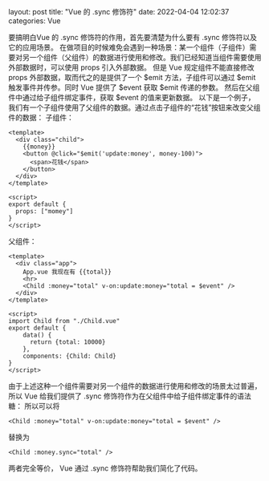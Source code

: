 layout: post
title: "Vue 的 .sync 修饰符"
date: 2022-04-04 12:02:37
categories: Vue

要搞明白Vue 的 .sync 修饰符的作用，首先要清楚为什么要有 .sync 修饰符以及它的应用场景。
在做项目的时候难免会遇到一种场景：某一个组件（子组件）需要对另一个组件（父组件）的数据进行使用和修改。我们已经知道当组件需要使用外部数据时，可以使用 props 引入外部数据。
但是 Vue 规定组件不能直接修改 props 外部数据，取而代之的是提供了一个 $emit 方法，子组件可以通过 $emit 触发事件并传参。同时 Vue 提供了 $event 获取 $emit 传递的参数。
然后在父组件中通过给子组件绑定事件，获取 $event 的值来更新数据。
以下是一个例子，我们有一个子组件使用了父组件的数据。通过点击子组件的“花钱”按钮来改变父组件的数据：
子组件：
```Vue
<template>
  <div class="child">
    {{money}}
    <button @click="$emit('update:money', money-100)">
      <span>花钱</span>
    </button>
  </div>
</template>

<script>
export default {
  props: ["momey"]
}
</script>
```
父组件：
```Vue
<template>
  <div class="app">
    App.vue 我现在有 {{total}}
    <hr>
    <Child :money="total" v-on:update:money="total = $event" />
  </div>
</template>

<script>
import Child from "./Child.vue"
export default {
    data() {
      return {total: 10000}
    },
    components: {Child: Child}
}
</script>
```
由于上述这种一个组件需要对另一个组件的数据进行使用和修改的场景太过普遍，所以 Vue 给我们提供了 .sync 修饰符作为在父组件中给子组件绑定事件的语法糖：
所以可以将
```Vue
<Child :money="total" v-on:update:money="total = $event" />
```
替换为
```Vue
<Child :money.sync="total" />
```
两者完全等价， Vue 通过 .sync 修饰符帮助我们简化了代码。
